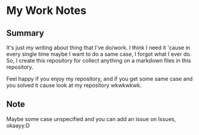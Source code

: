 # My Work Notes
## Summary
It's just my writing about thing that I've do/work. I think I need it 'cause in every single time maybe I want to do a same case, I forgot what I ever do.
So, I create this repository for collect anything on a markdown files in this repository.

Feel happy if you enjoy my repository, and if you get some same case and you solved it cause look at my repository wkwkwkwk.

## Note
Maybe some case unspecified and you can add an issue on Issues, okaayy:D
